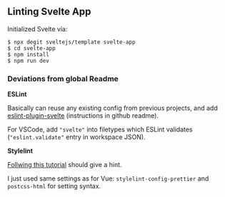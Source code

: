 ## Linting Svelte App

Initialized Svelte via:

```console
$ npx degit sveltejs/template svelte-app
$ cd svelte-app
$ npm install
$ npm run dev
```

### Deviations from global Readme

**ESLint**

Basically can reuse any existing config from previous projects, and add [eslint-plugin-svelte](https://github.com/sveltejs/eslint-plugin-svelte3) (instructions in github readme).

For VSCode, add `"svelte"` into filetypes which ESLint validates (`"eslint.validate"` entry in workspace JSON).

**Stylelint**

[Follwing this tutorial](https://rodneylab.com/stylelint-sveltekit/) should give a hint.

I just used same settings as for Vue: `stylelint-config-prettier` and `postcss-html` for setting syntax.
